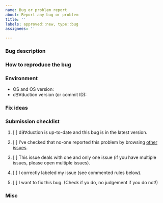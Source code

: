 ```yaml
---
name: Bug or problem report
about: Report any bug or problem
title: ''
labels: approved::new, type::bug
assignees: ''

---
```


<!-- Any text between such tags will not appear on the issue. -->

### Bug description

<!-- Clear, precise, concise description of your bug. Include:
- [ ] expected behavior / what you wanted to do;
- [ ] what happened instead / what was the bug;
- [ ] error message (if any);
- [ ] if you are a developper, commit ID and which branch you were on.

Provide any useful information. If helpful, provide any useful media (e.g.
screenshots or code). -->

### How to reproduce the bug

<!-- How to reproduce your issue, step by step. Include:
- [ ] ordered list of steps.

Provide any useful information. If helpful, provide any useful media (e.g.
screenshots or code). -->

### Environment

- OS and OS version:
- d∃∀duction version (or commit ID): 

### Fix ideas

<!-- Appreciated but optional. Any implementation idea, proof or concept,
snippet, etc; what difficulties we may face. Delete the title if you leave this
section empty. -->

### Submission checklist

1. [ ] d∃∀duction is up-to-date and this bug is in the latest version.
2. [ ] I've checked that no-one reported this problem by browsing [other
   issues](https://github.com/dEAduction/dEAduction/issues).
3. [ ] This issue deals with one and only one issue (if you have multiple
   issues, please open multiple issues).
4. [ ] I correctly labeled my issue (see commented rules below).
5. [ ] I want to fix this bug. (Check if yo do, no judgement if you do not!)

   <!-- Include one and only one of the following Area labels:
   - area::code
   - area::courses files
   - area::doc
   - area::install
   - area::snippets
   - area::teaching
   - area::tests
   - area::tools
   - area::ui
   -->

### Misc

<!-- Optional. Additional info. -->
